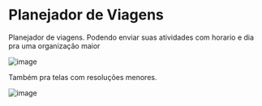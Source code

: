 # Planejador de Viagens
Planejador de viagens. Podendo enviar suas atividades com horario e dia pra uma organização maior

![image](https://github.com/user-attachments/assets/04e01e7a-2fc0-40a5-bd62-387c76f8694d)

Também pra telas com resoluções menores.

![image](https://github.com/user-attachments/assets/d0ad4018-d602-451b-8543-8f59a1a47efc)


